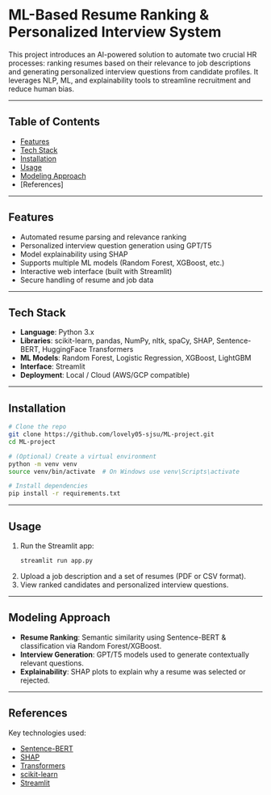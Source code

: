 # ML-Based Resume Ranking & Personalized Interview System

This project introduces an AI-powered solution to automate two crucial HR processes: ranking resumes based on their relevance to job descriptions and generating personalized interview questions from candidate profiles. It leverages NLP, ML, and explainability tools to streamline recruitment and reduce human bias.

---

## Table of Contents

- [Features](#-features)
- [Tech Stack](#-tech-stack)
- [Installation](#-installation)
- [Usage](#-usage)
- [Modeling Approach](#-modeling-approach)
- [References]

---

## Features

- Automated resume parsing and relevance ranking
- Personalized interview question generation using GPT/T5
- Model explainability using SHAP
- Supports multiple ML models (Random Forest, XGBoost, etc.)
- Interactive web interface (built with Streamlit)
- Secure handling of resume and job data

---

## Tech Stack

- **Language**: Python 3.x
- **Libraries**: scikit-learn, pandas, NumPy, nltk, spaCy, SHAP, Sentence-BERT, HuggingFace Transformers
- **ML Models**: Random Forest, Logistic Regression, XGBoost, LightGBM
- **Interface**: Streamlit
- **Deployment**: Local / Cloud (AWS/GCP compatible)

---

## Installation

```bash
# Clone the repo
git clone https://github.com/lovely05-sjsu/ML-project.git
cd ML-project

# (Optional) Create a virtual environment
python -m venv venv
source venv/bin/activate  # On Windows use venv\Scripts\activate

# Install dependencies
pip install -r requirements.txt
```

---

## Usage

1. Run the Streamlit app:
   ```bash
   streamlit run app.py
   ```
2. Upload a job description and a set of resumes (PDF or CSV format).
3. View ranked candidates and personalized interview questions.

---

## Modeling Approach

- **Resume Ranking**: Semantic similarity using Sentence-BERT & classification via Random Forest/XGBoost.
- **Interview Generation**: GPT/T5 models used to generate contextually relevant questions.
- **Explainability**: SHAP plots to explain why a resume was selected or rejected.

---

## References

Key technologies used:
- [Sentence-BERT](https://arxiv.org/abs/1908.10084)
- [SHAP](https://shap.readthedocs.io)
- [Transformers](https://huggingface.co/docs/transformers)
- [scikit-learn](https://scikit-learn.org/)
- [Streamlit](https://streamlit.io/)
